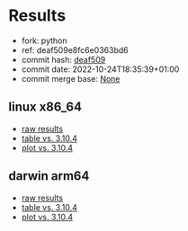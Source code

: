 # Results

- fork: python
- ref: deaf509e8fc6e0363bd6
- commit hash: [deaf509](https://github.com/python/cpython/commit/deaf509)
- commit date: 2022-10-24T18:35:39+01:00
- commit merge base: [None](https://github.com/python/cpython/commit/None)

## linux x86_64

- [raw results](bm-20221024-linux-x86_64-python-v3.11.0-3.11.0-deaf509.json)
- [table vs. 3.10.4](bm-20221024-linux-x86_64-python-v3.11.0-3.11.0-deaf509-vs-3.10.4.md)
- [plot vs. 3.10.4](bm-20221024-linux-x86_64-python-v3.11.0-3.11.0-deaf509-vs-3.10.4.png)

## darwin arm64

- [raw results](bm-20221024-darwin-arm64-python-deaf509e8fc6e0363bd6-3.11.0-deaf509.json)
- [table vs. 3.10.4](bm-20221024-darwin-arm64-python-deaf509e8fc6e0363bd6-3.11.0-deaf509-vs-3.10.4.md)
- [plot vs. 3.10.4](bm-20221024-darwin-arm64-python-deaf509e8fc6e0363bd6-3.11.0-deaf509-vs-3.10.4.png)

